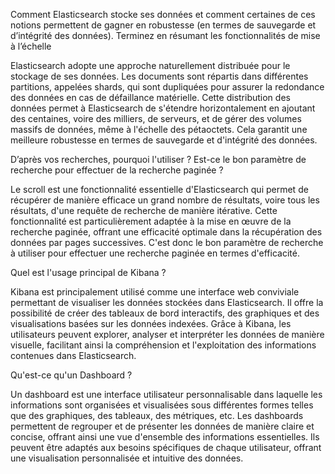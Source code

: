 Comment Elasticsearch stocke ses données et comment certaines de ces notions permettent de gagner en robustesse (en termes de sauvegarde et d’intégrité des données). Terminez en résumant les fonctionnalités de mise à l’échelle 

Elasticsearch adopte une approche naturellement distribuée pour le stockage de ses données. Les documents sont répartis dans différentes partitions, appelées shards, qui sont dupliquées pour assurer la redondance des données en cas de défaillance matérielle. Cette distribution des données permet à Elasticsearch de s'étendre horizontalement en ajoutant des centaines, voire des milliers, de serveurs, et de gérer des volumes massifs de données, même à l'échelle des pétaoctets. Cela garantit une meilleure robustesse en termes de sauvegarde et d'intégrité des données.

D’après vos recherches, pourquoi l'utiliser ? Est-ce le bon paramètre de recherche pour effectuer de la recherche paginée ?

Le scroll est une fonctionnalité essentielle d'Elasticsearch qui permet de récupérer de manière efficace un grand nombre de résultats, voire tous les résultats, d'une requête de recherche de manière itérative. Cette fonctionnalité est particulièrement adaptée à la mise en œuvre de la recherche paginée, offrant une efficacité optimale dans la récupération des données par pages successives. C'est donc le bon paramètre de recherche à utiliser pour effectuer une recherche paginée en termes d'efficacité.

Quel est l'usage principal de Kibana ?

Kibana est principalement utilisé comme une interface web conviviale permettant de visualiser les données stockées dans Elasticsearch. Il offre la possibilité de créer des tableaux de bord interactifs, des graphiques et des visualisations basées sur les données indexées. Grâce à Kibana, les utilisateurs peuvent explorer, analyser et interpréter les données de manière visuelle, facilitant ainsi la compréhension et l'exploitation des informations contenues dans Elasticsearch.

Qu'est-ce qu'un Dashboard ?

Un dashboard est une interface utilisateur personnalisable dans laquelle les informations sont organisées et visualisées sous différentes formes telles que des graphiques, des tableaux, des métriques, etc. Les dashboards permettent de regrouper et de présenter les données de manière claire et concise, offrant ainsi une vue d'ensemble des informations essentielles. Ils peuvent être adaptés aux besoins spécifiques de chaque utilisateur, offrant une visualisation personnalisée et intuitive des données.